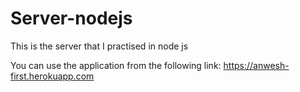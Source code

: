 # Server-nodejs
This is the server that I practised in node js 

You can use the application from the following link:
https://anwesh-first.herokuapp.com

